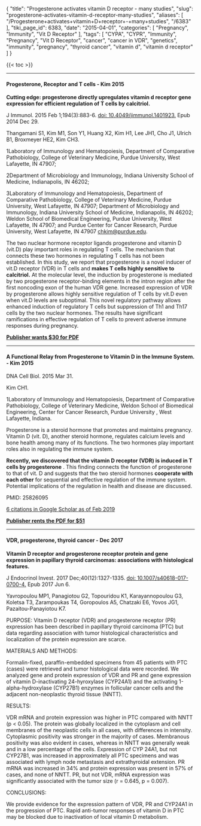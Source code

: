 {
    "title": "Progesterone activates vitamin D receptor - many studies",
    "slug": "progesterone-activates-vitamin-d-receptor-many-studies",
    "aliases": [
        "/Progesterone+activates+vitamin+D+receptor+-+many+studies",
        "/6383"
    ],
    "tiki_page_id": 6383,
    "date": "2015-04-01",
    "categories": [
        "Pregnancy",
        "Immunity",
        "Vit D Receptor"
    ],
    "tags": [
        "CYPA",
        "CYPR",
        "Immunity",
        "Pregnancy",
        "Vit D Receptor",
        "cancer",
        "cancer in VDR",
        "genetics",
        "immunity",
        "pregnancy",
        "thyroid cancer",
        "vitamin d",
        "vitamin d receptor"
    ]
}


{{< toc >}}

---

#### Progesterone, Receptor and T cells - Kim 2015

 **Cutting edge: progesterone directly upregulates vitamin d receptor gene expression for efficient regulation of T cells by calcitriol.** 

J Immunol. 2015 Feb 1;194(3):883-6. [doi: 10.4049/jimmunol.1401923.](https://doi.org/10.4049/jimmunol.1401923.) Epub 2014 Dec 29.

Thangamani S1, Kim M1, Son Y1, Huang X2, Kim H1, Lee JH1, Cho J1, Ulrich B1, Broxmeyer HE2, Kim CH3.

1Laboratory of Immunology and Hematopoiesis, Department of Comparative Pathobiology, College of Veterinary Medicine, Purdue University, West Lafayette, IN 47907;

2Department of Microbiology and Immunology, Indiana University School of Medicine, Indianapolis, IN 46202;

3Laboratory of Immunology and Hematopoiesis, Department of Comparative Pathobiology, College of Veterinary Medicine, Purdue University, West Lafayette, IN 47907; Department of Microbiology and Immunology, Indiana University School of Medicine, Indianapolis, IN 46202; Weldon School of Biomedical Engineering, Purdue University, West Lafayette, IN 47907; and Purdue Center for Cancer Research, Purdue University, West Lafayette, IN 47907 chkim@purdue.edu.

The two nuclear hormone receptor ligands progesterone and vitamin D (vit.D) play important roles in regulating T cells. The mechanism that connects these two hormones in regulating T cells has not been established. In this study, we report that progesterone is a novel inducer of vit.D receptor (VDR) in T cells and  **makes T cells highly sensitive to calcitriol.**  At the molecular level, the induction by progesterone is mediated by two progesterone receptor-binding elements in the intron region after the first noncoding exon of the human VDR gene. Increased expression of VDR by progesterone allows highly sensitive regulation of T cells by vit.D even when vit.D levels are suboptimal. This novel regulatory pathway allows enhanced induction of regulatory T cells but suppression of Th1 and Th17 cells by the two nuclear hormones. The results have significant ramifications in effective regulation of T cells to prevent adverse immune responses during pregnancy.

 **[Publisher wants $30 for PDF](http://www.jimmunol.org/content/194/3/883.long)** 

---

#### A Functional Relay from Progesterone to Vitamin D in the Immune System. - Kim 2015

DNA Cell Biol. 2015 Mar 31.

Kim CH1.

1Laboratory of Immunology and Hematopoiesis, Department of Comparative Pathobiology, College of Veterinary Medicine, Weldon School of Biomedical Engineering, Center for Cancer Research, Purdue University , West Lafayette, Indiana.

Progesterone is a steroid hormone that promotes and maintains pregnancy. Vitamin D (vit. D), another steroid hormone, regulates calcium levels and bone health among many of its functions. The two hormones play important roles also in regulating the immune system. 

 **Recently, we discovered that the vitamin D receptor (VDR) is induced in T cells by progesterone** . This finding connects the function of progesterone to that of vit. D and suggests that the two steroid hormones  **cooperate with each other**  for sequential and effective regulation of the immune system. Potential implications of the regulation in health and disease are discussed.

PMID: 25826095

[6 citations in Google Scholar as of Feb 2019](https://scholar.google.com/scholar?cites=15406353584611613850&as_sdt=5,48&sciodt=0,48&hl=en)

 **[Publisher rents the PDF for  $51](http://online.liebertpub.com/doi/pdfplus/10.1089/dna.2015.2857%20)** 

---

#### VDR, progesterone, thyroid cancer - Dec 2017

 **Vitamin D receptor and progesterone receptor protein and gene expression in papillary thyroid carcinomas: associations with histological features.** 

J Endocrinol Invest. 2017 Dec;40(12):1327-1335. [doi: 10.1007/s40618-017-0700-4.](https://doi.org/10.1007/s40618-017-0700-4.) Epub 2017 Jun 6.

Yavropoulou MP1, Panagiotou G2, Topouridou K1, Karayannopoulou G3, Koletsa T3, Zarampoukas T4, Goropoulos A5, Chatzaki E6, Yovos JG1, Pazaitou-Panayiotou K7.

PURPOSE: Vitamin D receptor (VDR) and progesterone receptor (PR) expression has been described in papillary thyroid carcinoma (PTC) but data regarding association with tumor histological characteristics and localization of the protein expression are scarce.

MATERIALS AND METHODS:

Formalin-fixed, paraffin-embedded specimens from 45 patients with PTC (cases) were retrieved and tumor histological data were recorded. We analyzed gene and protein expression of VDR and PR and gene expression of vitamin D-inactivating 24-hyroxylase (CYP24A1) and the activating 1-alpha-hydroxylase (CYP27B1) enzymes in follicular cancer cells and the adjacent non-neoplastic thyroid tissue (NNTT).

RESULTS:

VDR mRNA and protein expression was higher in PTC compared with NNTT (p < 0.05). The protein was globally localized in the cytoplasm and cell membranes of the neoplastic cells in all cases, with differences in intensity. Cytoplasmic positivity was stronger in the majority of cases. Membranous positivity was also evident in cases, whereas in NNTT was generally weak and in a low percentage of the cells. Expression of CYP 24A1, but not CYP27B1, was increased in approximately all PTC specimens and was associated with lymph node metastasis and extrathyroidal extension. PR mRNA was increased in 34% and protein expression was present in 57% of cases, and none of NNTT. PR, but not VDR, mRNA expression was significantly associated with the tumor size (r = 0.645, p = 0.007).

CONCLUSIONS:

We provide evidence for the expression pattern of VDR, PR and CYP24A1 in the progression of PTC. Rapid anti-tumor responses of vitamin D in PTC may be blocked due to inactivation of local vitamin D metabolism.